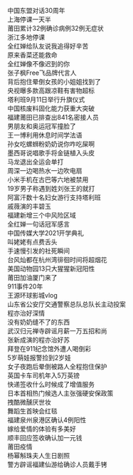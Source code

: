 中国东盟对话30周年  
上海停课一天半  
莆田累计32例确诊病例32例无症状  
浙江多地停课  
全红婵给队友说我追得好辛苦  
原来香菜还能救命  
全红婵像不像迟到的你  
张子枫Free飞品牌代言人  
背后抱住晕倒女孩的小姐姐找到了  
央视曝多款高跟凉鞋有害物超标  
塔利班9月11日举行升旗仪式  
中国核废料固化能力获重大突破  
福建莆田已排查出841名密接人员  
男朋友和奥运冠军撞脸了  
王一博利用休息时间学法语  
孙女吃螺蛳粉奶奶说你咋吃屎啊  
墨西哥说唱歌手将金链植入头皮  
马龙退出全运会单打  
周深一边喝热水一边吹电扇  
小米手机在古巴等六地被禁用  
19岁男子称遇到姓刘张王的就打  
阿富汗数十名妇女游行支持塔利班  
戚薇演的丰碧玉  
福建新增三个中风险区域  
全红婵一句话冠军感言  
中国传媒大学2021开学典礼  
叫姥姥有点费舌头  
手速慢引发的社死瞬间  
台风灿都在杭州湾徘徊时间将超烟花  
美国动物园13只大猩猩新冠阳性  
莆田加油厦门来了  
911事件20年  
王源环球影城vlog  
山东省公安厅交通警察总队总队长主动投案  
程亦治好深情  
没有奶奶缝不了的东西  
武汉归元禅寺辟谣月薪一万五招和尚  
张新成演的程亦治好苏  
拜登在911纪念馆外遭人喝倒彩  
5岁萌娃报警捡到2岁娃  
女子夜跑后晕倒被路人全程抱住保护  
英国卡车司机年入5万英镑  
快递签收什么时候成了增值服务  
日本首相热门候选人主张强硬安保政策  
拽酷微醺厌世妆  
舞蹈生首映会红毯  
福建泉州泉港区确认4例阳性  
嫁给爱情的体验有多美好  
顺丰回应签收确认加一元钱  
莆田疫情  
杨幂斛珠夫人生日剧照  
警方辟谣福建仙游给确诊人员戴手铐  
